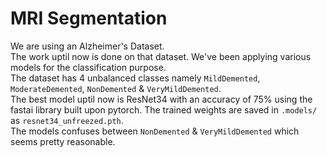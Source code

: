 # MRI Segmentation
We are using an Alzheimer's Dataset.<br>
The work uptil now is done on that dataset. We've been applying various models for the classification purpose. <br>
The dataset has 4 unbalanced classes namely `MildDemented`, `ModerateDemented`, `NonDemented` & `VeryMildDemented`. <br>
The best model uptil now is ResNet34 with an accuracy of 75% using the fastai library built upon pytorch. The trained weights are saved in `.models/` as `resnet34_unfreezed.pth`. <br>
The models confuses between `NonDemented` & `VeryMildDemented` which seems pretty reasonable. <br>
